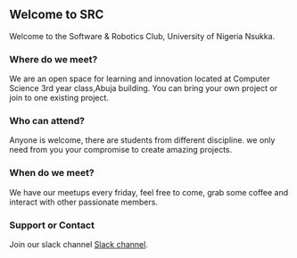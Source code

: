 ## Welcome to SRC

Welcome to the Software & Robotics Club, University of Nigeria Nsukka.


### Where do we meet?

We are an open space for learning and innovation located at Computer Science 3rd year class,Abuja building. You can bring your own project or join to one existing project.

### Who can attend?

Anyone is welcome, there are students from different discipline. we only need from you your compromise to create amazing projects.

### When do we meet?

We have our meetups every friday, feel free to come, grab some coffee and interact with other passionate members.

### Support or Contact

Join our slack channel [Slack channel](https://join.slack.com/t/src-ng/shared_invite/enQtMjc3OTAyMTQ0NzM2LTg2ZWE4ODA0NWIxZDQ0NjBkNDA3M2QxN2U0YTFjN2M2MjUyYWY1YjgzNWNhMjBmNWU1NzlhZWQ4NmFjMjNkYWM).
